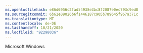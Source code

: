 ```yaml
---
ms.openlocfilehash: e86d6956c2fad54938e3bc8f2087e0ec793c9ed8
ms.sourcegitcommit: 6b62e09026b6f1446187c905b789645f967a371c
ms.translationtype: MT
ms.contentlocale: de-DE
ms.lasthandoff: 10/21/2020
ms.locfileid: "92298036"
---
```

Microsoft Windows